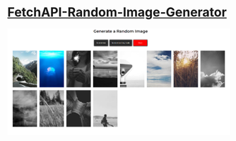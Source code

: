 # [FetchAPI-Random-Image-Generator](https://kgothatson.github.io/FetchAPI-Random-Image-Generator/)
![](fontview.png)
